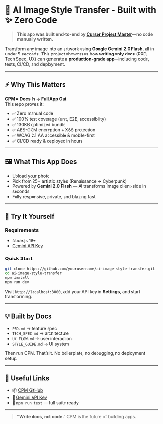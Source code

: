 # 🎨 AI Image Style Transfer - Built with ✨ Zero Code

> **This app was built end-to-end by [Cursor Project Master](https://github.com/heyzgj/cursor-project-master)—no code manually written.**

Transform any image into an artwork using **Google Gemini 2.0 Flash**, all in under 5 seconds. This project showcases how **writing only docs** (PRD, Tech Spec, UX) can generate a **production-grade app**—including code, tests, CI/CD, and deployment.

---

## ⚡ Why This Matters

**CPM = Docs In → Full App Out**  
This repo proves it:
- ✅ Zero manual code
- ✅ 100% test coverage (unit, E2E, accessibility)
- ✅ 130KB optimized bundle
- ✅ AES-GCM encryption + XSS protection
- ✅ WCAG 2.1 AA accessible & mobile-first
- ✅ CI/CD ready & deployed in hours

---

## 🖼️ What This App Does

- Upload your photo
- Pick from 25+ artistic styles (Renaissance → Cyberpunk)
- Powered by **Gemini 2.0 Flash** — AI transforms image client-side in seconds
- Fully responsive, private, and blazing fast

---

## 🚀 Try It Yourself

### Requirements
- Node.js 18+
- [Gemini API Key](https://makersuite.google.com/app/apikey)

### Quick Start
```bash
git clone https://github.com/yourusername/ai-image-style-transfer.git
cd ai-image-style-transfer
npm install
npm run dev
````

Visit `http://localhost:3000`, add your API key in **Settings**, and start transforming.

---

## 💡 Built by Docs

* `PRD.md` → feature spec
* `TECH_SPEC.md` → architecture
* `UX_FLOW.md` → user interaction
* `STYLE_GUIDE.md` → UI system

Then run CPM. That’s it. No boilerplate, no debugging, no deployment setup.

---

## 🔗 Useful Links

* 📦 [CPM GitHub](https://github.com/heyzgj/cursor-project-master)
* 🔑 [Gemini API Key](https://makersuite.google.com/)
* 🧪 `npm run test` — full suite ready

---

> **“Write docs, not code.”**
> CPM is the future of building apps.